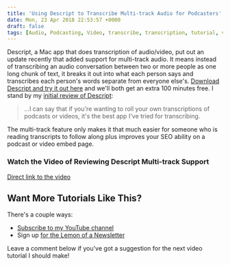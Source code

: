 ```yaml
---
title: 'Using Descript to Transcribe Multi-track Audio for Podcasters'
date: Mon, 23 Apr 2018 22:53:57 +0000
draft: false
tags: [Audio, Podcasting, Video, transcribe, transcription, tutorial, video, Video, youtube]
---
```


Descript, a Mac app that does transcription of audio/video, put out an update recently that added support for multi-track audio. It means instead of transcribing an audio conversation between two or more people as one long chunk of text, it breaks it out into what each person says and transcribes each person's words separate from everyone else's. [Download Descript and try it out here](https://app.descript.com/r/HkKZYn6bG) and we'll both get an extra 100 minutes free. I stand by my [initial review of Descript](http://www.lemonproductions.ca/review-of-descript-a-transcription-app-for-mac/):

> ...I can say that if you're wanting to roll your own transcriptions of podcasts or videos, it's the best app I've tried for transcribing.

The multi-track feature only makes it that much easier for someone who is reading transcripts to follow along plus improves your SEO ability on a podcast or video embed page.

### Watch the Video of Reviewing Descript Multi-track Support

[Direct link to the video](https://www.youtube.com/watch?v=wRWttnLOQiE)

Want More Tutorials Like This?
------------------------------

There's a couple ways:

*   [Subscribe to my YouTube channel](https://www.youtube.com/c/lemonproductionsca)
*   Sign up [for the Lemon of a Newsletter](http://www.lemonproductions.ca/newsletter/)

Leave a comment below if you've got a suggestion for the next video tutorial I should make!